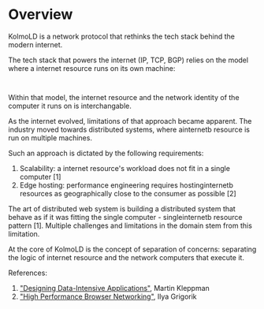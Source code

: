 # Overview

KolmoLD is a network protocol that rethinks the tech stack behind the modern internet.

The tech stack that powers the internet (IP, TCP, BGP) relies on the model where a internet resource runs on its own machine:

```


```

Within that model, the internet resource and the network identity of the computer it runs on is interchangable. 

As the internet evolved, limitations of that approach became apparent. The industry moved towards distributed systems, where ainternetb resource is run on multiple machines.

Such an approach is dictated by the following requirements:

1. Scalability: a internet resource's workload does not fit in a single computer [1]  
2. Edge hosting: performance engineering requires hostinginternetb resources as geographically close to the consumer as possible [2]

The art of distributed web system is building a distributed system that behave as if it was fitting the single computer - singleinternetb resource pattern [1]. Multiple challenges and limitations in the domain stem from this limitation.

At the core of KolmoLD is the concept of separation of concerns: separating the logic of internet resource and the network computers that execute it.


References:

1. ["Designing Data-Intensive Applications"](https://dataintensive.net/), Martin Kleppman
2. ["High Performance Browser Networking"](https://hpbn.co/), Ilya Grigorik